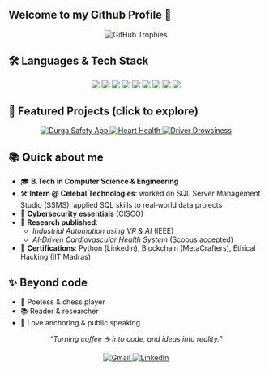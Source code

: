 ## Welcome to my Github Profile 👋


<p align="center">
  <img src="https://github-profile-trophy.vercel.app/?username=bhaktiMehndiratta10&theme=radical&no-bg=true&margin-w=5&title=Commits,Stars,Followers" alt="GitHub Trophies"/>
</p>



## 🛠 Languages & Tech Stack

<p align="center">
  <img src="https://img.shields.io/badge/Python-3776AB?style=for-the-badge&logo=python&logoColor=white"/>
  <img src="https://img.shields.io/badge/C++-00599C?style=for-the-badge&logo=c%2B%2B&logoColor=white"/>
  <img src="https://img.shields.io/badge/Java-ED8B00?style=for-the-badge&logo=java&logoColor=white"/>
    <img src="https://img.shields.io/badge/SQL-4479A1?style=for-the-badge&logo=postgresql&logoColor=white"/>
  <img src="https://img.shields.io/badge/Machine_Learning-FF6F00?style=for-the-badge"/>
  <img src="https://img.shields.io/badge/Dart-0175C2?style=for-the-badge&logo=dart&logoColor=white"/>
  <img src="https://img.shields.io/badge/Solidity-363636?style=for-the-badge&logo=solidity&logoColor=white"/>
  <img src="https://img.shields.io/badge/Flutter-02569B?style=for-the-badge&logo=flutter&logoColor=white"/>
  <img src="https://img.shields.io/badge/Firebase-FFCA28?style=for-the-badge&logo=firebase&logoColor=white"/>

</p>



## 🚀 Featured Projects (click to explore)

<p align="center">
  <a href="https://github.com/bhaktiMehndiratta10/Durga-Safety-App">
    <img src="https://img.shields.io/badge/Durga%20Safety%20App-FF69B4?style=for-the-badge" alt="Durga Safety App"/>
  </a>
  <a href="https://github.com/bhaktiMehndiratta10/Heart-Health-Management-System">
    <img src="https://img.shields.io/badge/Heart%20Health%20Management-FF4500?style=for-the-badge" alt="Heart Health"/>
  </a>
  <a href="https://github.com/bhaktiMehndiratta10/Driver-Drowsiness-Detection">
    <img src="https://img.shields.io/badge/Driver%20Drowsiness%20Detection-6495ED?style=for-the-badge" alt="Driver Drowsiness"/>
  </a>
</p>



## 📚 Quick about me

- 🎓 **B.Tech in Computer Science & Engineering**  
- 🛠 **Intern @ Celebal Technologies**: worked on SQL Server Management Studio (SSMS), applied SQL skills to real‑world data projects
- 🔐 **Cybersecurity essentials** (CISCO)
- 🧪 **Research published**:
  - *Industrial Automation using VR & AI* (IEEE)
  - *AI‑Driven Cardiovascular Health System* (Scopus accepted)
- 🏅 **Certifications**: Python (LinkedIn), Blockchain (MetaCrafters), Ethical Hacking (IIT Madras)



## ✨ Beyond code

- 📝 Poetess & chess player  
- 📚 Reader & researcher  
- 🎤 Love anchoring & public speaking


<p align="center">
  <em>“Turning coffee ☕ into code, and ideas into reality.”</em>
</p>

<p align="center">
  <a href="mailto:bhaktimehndiratta@gmail.com">
    <img src="https://img.shields.io/badge/Gmail-D14836?style=for-the-badge&logo=gmail&logoColor=white" alt="Gmail"/>
  </a>
  <a href="https://www.linkedin.com/in/bhakti-mehndiratta-3a6612290?utm_source=share&utm_campaign=share_via&utm_content=profile&utm_medium=android_app">
    <img src="https://img.shields.io/badge/LinkedIn-0077B5?style=for-the-badge&logo=linkedin&logoColor=white" alt="LinkedIn"/>
  </a>
</p>

